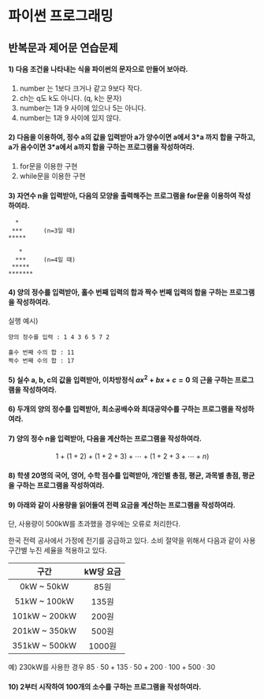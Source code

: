 # 파이썬 프로그래밍

## 반복문과 제어문 연습문제

#### 1) 다음 조건을 나타내는 식을 파이썬의 문자으로 만들어 보아라.

1. number 는 1보다 크거나 같고 9보다 작다.
2. ch는 q도 k도 아니다. (q, k는 문자)
3. number는 1과 9 사이에 있으나 5는 아니다.
4. number는 1과 9 사이에 있지 않다.



#### 2) 다음을 이용하여, 정수 a의 값을 입력받아 a가 양수이면 a에서 3\*a 까지 합을 구하고, a가 음수이면 3\*a에서 a까지 합을 구하는 프로그램을 작성하여라.

1. for문을 이용한 구현
2. while문을 이용한 구현



#### 3) 자연수 n을 입력받아, 다음의 모양을 출력해주는 프로그램을 for문을 이용하여 작성하여라.  

```
  *
 ***	  (n=3일 때)
*****

   *
  ***     (n=4일 때)
 *****  
*******
```



#### 4) 양의 정수를 입력받아, 홀수 번째 입력의 합과 짝수 번째 입력의 합을 구하는 프로그램을 작성하여라.

실행 예시) 

```
양의 정수를 입력 : 1 4 3 6 5 7 2

홀수 번째 수의 합 : 11
짝수 번째 수의 합 : 17
```



#### 5) 실수 a, b, c의 값을 입력받아, 이차방정식 $ax^2+bx+c=0$ 의 근을 구하는 프로그램을 작성하여라.



#### 6) 두개의 양의 정수를 입력받아, 최소공배수와 최대공약수를 구하는 프로그램을 작성하여라.



#### 7) 양의 정수 n을 입력받아, 다음을 계산하는 프로그램을 작성하여라.

$$
1+(1+2)+(1+2+3)+\cdots+(1+2+3+\cdots+n)
$$



#### 8) 학생 20명의 국어, 영어, 수학 점수를 입력받아, 개인별 총점, 평균, 과목별 총점, 평균을 구하는 프로그램을 작성하여라.



#### 9) 아래와 같이 사용량을 읽어들여 전력 요금을 계산하는 프로그램을 작성하여라. 

단, 사용량이 500kW를 초과했을 경우에는 오류로 처리한다.

한국 전력 공사에서 가정에 전기를 공급하고 있다. 소비 절약을 위해서 다음과 같이 사용 구간별 누진 세율을 적용하고 있다.

|     구간      | kW당 요금 |
| :-----------: | :-------: |
|  0kW ~ 50kW   |   85원    |
| 51kW ~ 100kW  |   135원   |
| 101kW ~ 200kW |   200원   |
| 201kW ~ 350kW |   500원   |
| 351kW ~ 500kW |  1000원   |

예) 230kW를 사용한 경우 $85\cdot50+135\cdot50+200\cdot100+500\cdot30$



#### 10) 2부터 시작하여 100개의 소수를 구하는 프로그램을 작성하여라.



